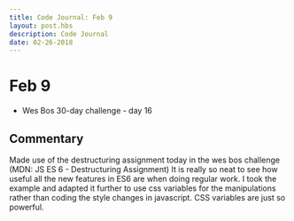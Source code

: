 ```yaml
---
title: Code Journal: Feb 9
layout: post.hbs
description: Code Journal
date: 02-26-2018
---
```

# Feb 9

- Wes Bos 30-day challenge - day 16

## Commentary

Made use of the destructuring assignment today in the wes bos challenge (MDN: JS ES 6 - Destructuring Assignment) It is really so neat to see how useful all the new features in ES6 are when doing regular work.  I took the example and adapted it further to use css variables for the manipulations rather than coding the style changes in javascript.  CSS variables are just so powerful.